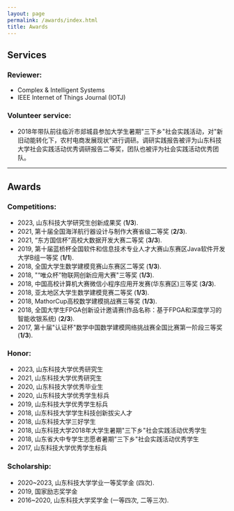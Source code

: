 ```yaml
---
layout: page
permalink: /awards/index.html
title: Awards
---
```


## Services
### Reviewer:
- Complex & Intelligent Systems
- IEEE Internet of Things Journal (IOTJ)

### Volunteer service:
- 2018年带队前往临沂市郯城县参加大学生暑期"三下乡"社会实践活动，对"新旧动能转化下，农村电商发展现状"进行调研。调研实践报告被评为山东科技大学社会实践活动优秀调研报告二等奖，团队也被评为社会实践活动优秀团队。
  
---

## Awards
### Competitions:
- 2023, 山东科技大学研究生创新成果奖 (**1/3**).
- 2021, 第十届全国海洋航行器设计与制作大赛省级二等奖 (**2/3**).
- 2021, “东方国信杯”高校大数据开发大赛二等奖 (**3/3**).
- 2019, 第十届蓝桥杯全国软件和信息技术专业人才大赛山东赛区Java软件开发大学B组一等奖 (**1/1**).
- 2018, 全国大学生数学建模竞赛山东赛区二等奖 (**1/3**).
- 2018, "“唯众杯”物联网创新应用大赛"三等奖 (**1/3**).
- 2018, 中国高校计算机大赛微信小程序应用开发赛(华东赛区)三等奖 (**3/3**).
- 2018, 亚太地区大学生数学建模竞赛二等奖 (**1/3**).
- 2018, MathorCup高校数学建模挑战赛三等奖 (**1/3**).
- 2018, 全国大学生FPGA创新设计邀请赛(作品名称：基于FPGA和深度学习的智能收银系统) (**2/3**).
- 2017, 第十届"认证杯"数学中国数学建模网络挑战赛全国比赛第一阶段三等奖 (**1/3**).

### Honor:
- 2023, 山东科技大学优秀研究生
- 2021, 山东科技大学优秀研究生
- 2020, 山东科技大学优秀毕业生
- 2020, 山东科技大学优秀学生标兵
- 2019, 山东科技大学优秀学生标兵
- 2018, 山东科技大学学生科技创新拔尖人才
- 2018, 山东科技大学三好学生
- 2018, 山东科技大学2018年大学生暑期"三下乡"社会实践活动优秀学生
- 2018, 山东省大中专学生志愿者暑期"三下乡"社会实践活动优秀学生
- 2017, 山东科技大学优秀学生标兵

### Scholarship:
- 2020~2023, 山东科技大学学业一等奖学金 (四次).
- 2019, 国家励志奖学金
- 2016~2020, 山东科技大学奖学金 (一等四次, 二等三次).

